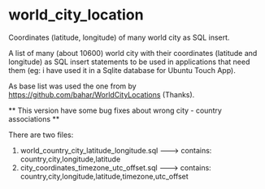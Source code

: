# world_city_location
Coordinates (latitude, longitude) of many world city as SQL insert.

A list of many (about 10600) world city with their coordinates (latitude and longitude) as SQL insert statements
to be used in applications that need them  (eg: i have used it in a Sqlite database for Ubuntu Touch App).

As base list was used the one from by https://github.com/bahar/WorldCityLocations (Thanks).

** This version have some bug fixes about wrong city - country associations **

There are two files: 

1) world_country_city_latitude_longitude.sql ---> contains: country,city,longitude,latitude
2) city_coordinates_timezone_utc_offset.sql ---> contains: country,city,longitude,latitude,timezone,utc_offset
